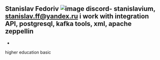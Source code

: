 Stanislav Fedoriv ![image](https://github.com/stanislavium/rsschool-cv/assets/137807074/167c716b-20f6-4444-b374-7c790365b219)
discord- stanislavium, stanislav.ff@yandex.ru
i work with integration
API, postgresql, kafka tools, xml, apache zeppellin
-
-
higher education
basic
